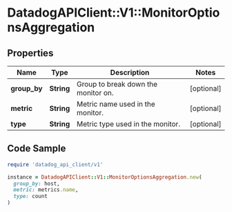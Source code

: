 # DatadogAPIClient::V1::MonitorOptionsAggregation

## Properties

| Name | Type | Description | Notes |
| ---- | ---- | ----------- | ----- |
| **group_by** | **String** | Group to break down the monitor on. | [optional] |
| **metric** | **String** | Metric name used in the monitor. | [optional] |
| **type** | **String** | Metric type used in the monitor. | [optional] |

## Code Sample

```ruby
require 'datadog_api_client/v1'

instance = DatadogAPIClient::V1::MonitorOptionsAggregation.new(
  group_by: host,
  metric: metrics.name,
  type: count
)
```

